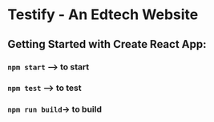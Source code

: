 # Testify - An Edtech Website

## Getting Started with Create React App:

### `npm start` --> to start

### `npm test` --> to test

### `npm run build`-> to build

